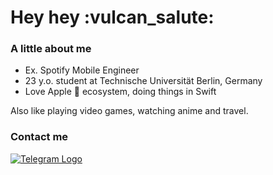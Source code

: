 <h1> Hey hey :vulcan_salute: </h1>

<h3> A little about me </h3>

<ul>
  <li> Ex. Spotify Mobile Engineer </li>
  <li> 23 y.o. student at Technische Universität Berlin, Germany </li>
  <li> Love Apple  ecosystem, doing things in Swift </li>
</ul>

<p>
Also like playing video games, watching anime and travel.  
</p>

<h3> Contact me </h3>
<p> 
  <a href="https://s.mkpwnz.moe/tg-gh" target="_blank">
   <img src="https://img.shields.io/badge/telegram-000000?logo=telegram&style=for-the-badge" alt="Telegram Logo">
  </a> 
</p>

<!-- Ohh, you found me :] -->

